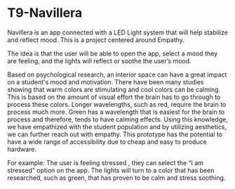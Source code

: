 # T9-Navillera
Navillera is an app connected with a LED Light system that will help stabilize and reflect mood. This is a project centered around Empathy. 
 
The idea is that the user will be able to open the app, select a mood they are feeling, and the lights will reflect or soothe the user’s mood.
 
Based on psychological research, an interior space can have a great impact on a student's mood and motivation. There have been many studies showing that warm colors are stimulating and cool colors can be calming. This is based on the amount of visual effort the brain has to go through to process these colors. Longer wavelengths, such as red, require the brain to process much more. Green has a wavelength that is easiest for the brain to process and therefore, tends to have calming effects. Using this knowledge, we have empathized with the student population and by utilizing aesthetics, we can further reach out with empathy. This prototype has the potential to have a wide range of accessibility due to cheap and easy to produce hardware. 
 
For example:
	The user is feeling stressed , they can select the “I am stressed” option on the app. The lights will turn to a color that has been researched, such as green, that has proven to be calm and stress soothing. 
